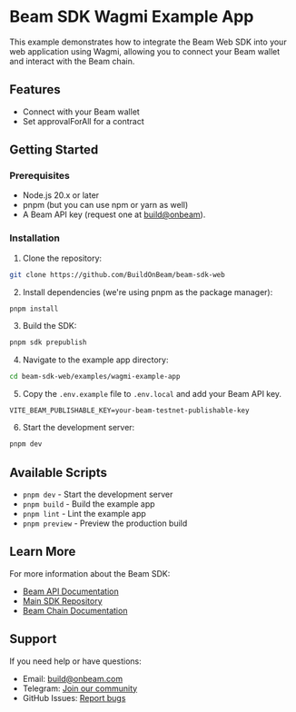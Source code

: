 # Beam SDK Wagmi Example App

This example demonstrates how to integrate the Beam Web SDK into your web application using Wagmi, allowing you to connect your Beam wallet and interact with the Beam chain.

## Features

- Connect with your Beam wallet
- Set approvalForAll for a contract

## Getting Started

### Prerequisites

- Node.js 20.x or later
- pnpm (but you can use npm or yarn as well)
- A Beam API key (request one at [build@onbeam](mailto:build@onbeam)). 

### Installation

1. Clone the repository:
```bash
git clone https://github.com/BuildOnBeam/beam-sdk-web
```

2. Install dependencies (we're using pnpm as the package manager):
```bash
pnpm install
```

3. Build the SDK:
```bash
pnpm sdk prepublish
```

4. Navigate to the example app directory:
```bash
cd beam-sdk-web/examples/wagmi-example-app
```

5. Copy the `.env.example` file to `.env.local` and add your Beam API key.
```env
VITE_BEAM_PUBLISHABLE_KEY=your-beam-testnet-publishable-key
```

6. Start the development server:
```bash
pnpm dev
```

## Available Scripts

- `pnpm dev` - Start the development server
- `pnpm build` - Build the example app
- `pnpm lint` - Lint the example app
- `pnpm preview` - Preview the production build

## Learn More

For more information about the Beam SDK:

- [Beam API Documentation](https://docs.onbeam.com)
- [Main SDK Repository](https://github.com/BuildOnBeam/beam-sdk-web)
- [Beam Chain Documentation](https://docs.onbeam.com/sdk)

## Support

If you need help or have questions:

- Email: [build@onbeam.com](mailto:build@onbeam.com)
- Telegram: [Join our community](https://t.me/buildonbeam)
- GitHub Issues: [Report bugs](https://github.com/BuildOnBeam/beam-sdk-web/issues)
